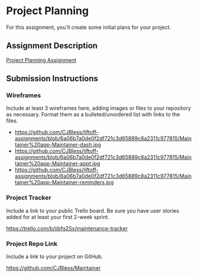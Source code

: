 # Project Planning
For this assignment, you'll create some initial plans for your project.

## Assignment Description
[Project Planning Assignment](https://education.launchcode.org/liftoff/modules/assignments/project-planning)

## Submission Instructions

### Wireframes

Include at least 3 wireframes here, adding images or files to your repository as necessary. Format them as a bulleted/unordered list with links to the files.

* https://github.com/CJBless/liftoff-assignments/blob/6a06b7a0de0f2df721c3d65889c8a2311c977815/Maintainer%20app-Maintainer-dash.jpg
* https://github.com/CJBless/liftoff-assignments/blob/6a06b7a0de0f2df721c3d65889c8a2311c977815/Maintainer%20app-Maintainer-appt.jpg
* https://github.com/CJBless/liftoff-assignments/blob/6a06b7a0de0f2df721c3d65889c8a2311c977815/Maintainer%20app-Maintainer-reminders.jpg

### Project Tracker

Include a link to your public Trello board. Be sure you have user stories added for at least your first 2-week sprint.

https://trello.com/b/iibfg2Sx/maintenance-tracker

### Project Repo Link

Include a link to your project on GitHub.

https://github.com/CJBless/Maintainer
